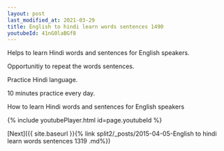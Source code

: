 ```yaml
---
layout: post
last_modified_at: 2021-03-29
title: English to hindi learn words sentences 1490 
youtubeId: 41nG0laBGf8
---
```

 
 
Helps to learn Hindi words and sentences for English speakers.

Opportunitiy to repeat the words sentences. 

Practice Hindi language. 
 
10 minutes practice every day. 
 
How to learn Hindi words and sentences for English speakers 
 
{% include youtubePlayer.html id=page.youtubeId %}
 
 
[Next]({{ site.baseurl }}{% link  split2/_posts/2015-04-05-English to hindi learn words sentences 1319 .md%})
 
